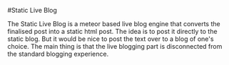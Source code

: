 #Static Live Blog

The Static Live Blog is a meteor based live blog engine that converts the
finalised post into a static html post. The idea is to post it directly to the 
static blog. But it would be nice to post the text over to a blog of one's
choice. The main thing is that the live blogging part is disconnected from the
standard blogging experience. 
